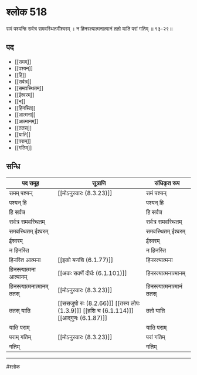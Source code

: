 # श्लोक 518

समं पश्यन्हि सर्वत्र समवस्थितमीश्वरम् ।
न हिनस्त्यात्मनात्मानं ततो याति परां गतिम् ॥ १३-२९॥


## पद 

- [[समम्]]
- [[पश्यन्]]
- [[हि]]
- [[सर्वत्र]]
- [[समवस्थितम्]]
- [[ईश्वरम्]]
- [[न]]
- [[हिनस्ति]]
- [[आत्मना]]
- [[आत्मानम्]]
- [[ततस्]]
- [[याति]]
- [[पराम्]]
- [[गतिम्]]

## सन्धि

| पद समूह | सूत्राणि | संधिकृत रूप |
| ----- | ----- | ----- |
| समम् पश्यन् |  [[मोऽनुस्वारः (8.3.23)]] | समं पश्यन् |
| पश्यन् हि |  | पश्यन् हि |
| हि सर्वत्र |  | हि सर्वत्र |
| सर्वत्र समवस्थितम् |  | सर्वत्र समवस्थितम् |
| समवस्थितम् ईश्वरम् |  | समवस्थितम् ईश्वरम् |
| ईश्वरम् |  | ईश्वरम् |
| न हिनस्ति |  | न हिनस्ति |
| हिनस्ति आत्मना |  [[इको यणचि (6.1.77)]] | हिनस्त्यात्मना |
| हिनस्त्यात्मना आत्मानम् |  [[अकः सवर्णे दीर्घः (6.1.101)]] | हिनस्त्यात्मनात्मानम् |
| हिनस्त्यात्मनात्मानम् ततस् |  [[मोऽनुस्वारः (8.3.23)]] | हिनस्त्यात्मनात्मानं ततस् |
| ततस् याति |  [[ससजुषो रुः (8.2.66)]] [[तस्य लोपः (1.3.9)]] [[हशि च (6.1.114)]] [[आद्गुणः (6.1.87)]] | ततो याति |
| याति पराम् |  | याति पराम् |
| पराम् गतिम् |  [[मोऽनुस्वारः (8.3.23)]] | परां गतिम् |
| गतिम् |  | गतिम् |


---

#श्लोक